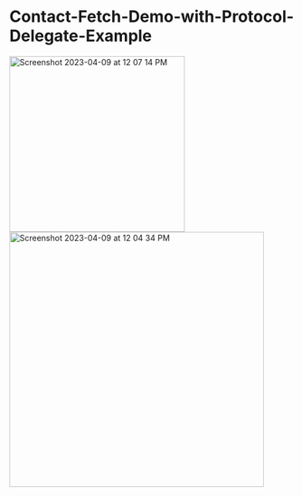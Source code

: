 # Contact-Fetch-Demo-with-Protocol-Delegate-Example

<img width="310" alt="Screenshot 2023-04-09 at 12 07 14 PM" src="https://user-images.githubusercontent.com/130244137/230791801-6818a0d6-25cc-4628-ab9e-697dce6b419d.png">

<img width="450" alt="Screenshot 2023-04-09 at 12 04 34 PM" src="https://user-images.githubusercontent.com/130244137/230791704-81d41f54-a038-4732-a216-fb5d14818752.png">
